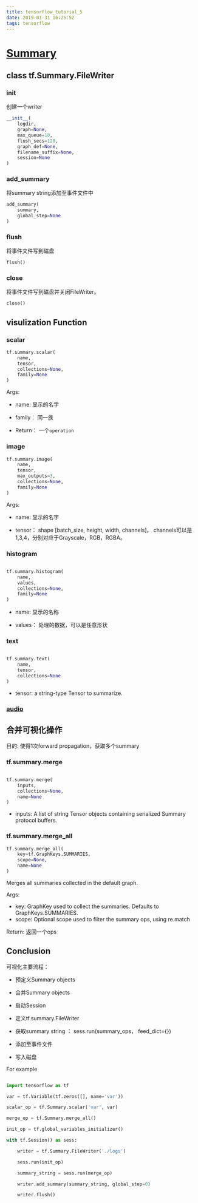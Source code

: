 ```yaml
---
title: tensorflow_tutorial_5
date: 2019-01-31 16:25:52
tags: tensorflow
---
```


# [Summary](https://www.tensorflow.org/api_docs/python/tf/summary?hl=en)

## class tf.Summary.FileWriter

### __init__

创建一个writer

```python
__init__(
    logdir,
    graph=None,
    max_queue=10,
    flush_secs=120,
    graph_def=None,
    filename_suffix=None,
    session=None
)
```
### add_summary

将summary string添加至事件文件中

```python
add_summary(
    summary,
    global_step=None
)
```

### flush

将事件文件写到磁盘
```python
flush()
```
### close

将事件文件写到磁盘并关闭FileWriter。

```python
close()
```

## visulization Function

### scalar

```python
tf.summary.scalar(
    name,
    tensor,
    collections=None,
    family=None
)
```
Args:

+ name: 显示的名字

+ family： 同一族

+ Return： 一个`operation`

### image

```python
tf.summary.image(
    name,
    tensor,
    max_outputs=3,
    collections=None,
    family=None
)
```

Args:

+ name: 显示的名字

+ tensor： shape [batch_size, height, width, channels]， channels可以是1,3,4，分别对应于Grayscale，RGB，RGBA。

### histogram

```python

tf.summary.histogram(
    name,
    values,
    collections=None,
    family=None
)

```
+ name: 显示的名称

+ values： 处理的数据，可以是任意形状

### text

```python

tf.summary.text(
    name,
    tensor,
    collections=None
)
```
+ tensor: a string-type Tensor to summarize.

### [audio](https://www.tensorflow.org/api_docs/python/tf/summary/audio?hl=en)


## 合并可视化操作

目的: 使得1次forward propagation，获取多个summary

### tf.summary.merge

```python

tf.summary.merge(
    inputs,
    collections=None,
    name=None
)

```

+ inputs:  A list of string Tensor objects containing serialized Summary protocol buffers.

### tf.summary.merge_all

```python
tf.summary.merge_all(
    key=tf.GraphKeys.SUMMARIES,
    scope=None,
    name=None
)
```

Merges all summaries collected in the default graph.

Args:
+ key: GraphKey used to collect the summaries. Defaults to GraphKeys.SUMMARIES.
+ scope: Optional scope used to filter the summary ops, using re.match

Return: 返回一个ops

## Conclusion

可视化主要流程：

+ 预定义Summary objects

+ 合并Summary objects

+ 启动Session

+ 定义tf.summary.FileWriter

+ 获取summary string ： sess.run(summary_ops， feed_dict={})

+ 添加至事件文件

+ 写入磁盘

For example

```python

import tensorflow as tf

var = tf.Variable(tf.zeros([], name='var'))

scalar_op = tf.Summary.scalar('var', var)

merge_op = tf.Summary.merge_all()

init_op = tf.global_variables_initializer()

with tf.Session() as sess:

	writer = tf.Summary.FileWriter('./logs')

	sess.run(init_op)

	summary_string = sess.run(merge_op)

	writer.add_summary(summary_string, global_step=0)

	writer.flush()

```

